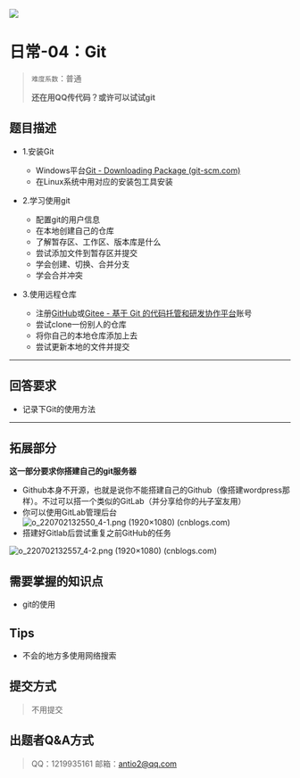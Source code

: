 
![](https://cdn.nlark.com/yuque/0/2021/png/22004288/1625470150335-assets/web-upload/3d261a31-d865-4530-97cf-510fc2ead3d3.png#id=QwufO&originHeight=638&originWidth=1590&originalType=binary&ratio=1&status=done&style=none)

# 日常-04：Git

> `难度系数`：普通
>
> **还在用QQ传代码？或许可以试试git**

## 题目描述

- 1.安装Git
  - Windows平台[Git - Downloading Package (git-scm.com)](http://git-scm.com/download/win)
  - 在Linux系统中用对应的安装包工具安装

- 2.学习使用git
  - 配置git的用户信息
  - 在本地创建自己的仓库
  - 了解暂存区、工作区、版本库是什么
  - 尝试添加文件到暂存区并提交
  - 学会创建、切换、合并分支
  - 学会合并冲突

- 3.使用远程仓库
  - 注册[GitHub](https://github.com/)或[Gitee - 基于 Git 的代码托管和研发协作平台](https://gitee.com/)账号
  - 尝试clone一份别人的仓库
  - 将你自己的本地仓库添加上去
  - 尝试更新本地的文件并提交


---

## 回答要求

- 记录下Git的使用方法

---

## 拓展部分

**这一部分要求你搭建自己的git服务器**

- Github本身不开源，也就是说你不能搭建自己的Github（像搭建wordpress那样）。不过可以搭一个类似的GitLab（并分享给你的~~儿子~~室友用）
- 你可以使用GitLab管理后台
![o_220702132550_4-1.png (1920×1080) (cnblogs.com)](https://images.cnblogs.com/cnblogs_com/lizinuo/2181513/o_220702132550_4-1.png)
- 搭建好Gitlab后尝试重复之前GitHub的任务

![o_220702132557_4-2.png (1920×1080) (cnblogs.com)](https://images.cnblogs.com/cnblogs_com/lizinuo/2181513/o_220702132557_4-2.png)

## 需要掌握的知识点

- git的使用

## Tips

- 不会的地方多使用网络搜索

## 提交方式

> 不用提交

## 出题者Q&A方式

> QQ：1219935161
> 邮箱：antio2@qq.com